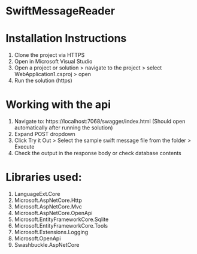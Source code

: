 # SwiftMessageReader
# Installation Instructions
1. Clone the project via HTTPS
2. Open in Microsoft Visual Studio
3. Open a project or solution > navigate to the project > select WebApplication1.csproj > open
4. Run the solution (https)

# Working with the api
1. Navigate to: https://localhost:7068/swagger/index.html (Should open automatically after running the solution)
2. Expand POST dropdown
3. Click Try it Out > Select the sample swift message file from the folder > Execute
4. Check the output in the response body or check database contents

# Libraries used:
1. LanguageExt.Core
2. Microsoft.AspNetCore.Http
3. Microsoft.AspNetCore.Mvc
4. Microsoft.AspNetCore.OpenApi
5. Microsoft.EntityFrameworkCore.Sqlite
6. Microsoft.EntityFrameworkCore.Tools
7. Microsoft.Extensions.Logging
8. Microsoft.OpenApi
9. Swashbuckle.AspNetCore
